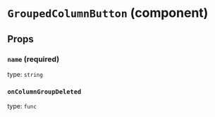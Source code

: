 `GroupedColumnButton` (component)
=================================



Props
-----

### `name` (required)

type: `string`


### `onColumnGroupDeleted`

type: `func`

